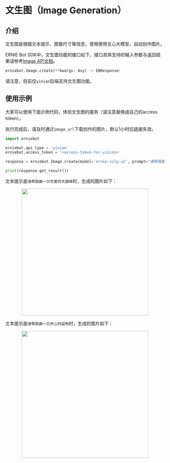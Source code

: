 # 文生图（Image Generation）

## 介绍

文生图是根据文本提示、图像尺寸等信息，使用使用文心大模型，自动创作图片。

ERNIE Bot SDK中，文生图功能的接口如下。接口具体支持的输入参数与返回结果请参考[Image API文档](../api_reference/image.md)。

```{.py .copy}
erniebot.Image.create(**kwargs: Any) -> EBResponse:
```

请注意，目前仅`yinian`后端支持文生图功能。

## 使用示例

大家可以使用下面示例代码，体验文生图的服务（请注意替换成自己的access token）。

执行完成后，请及时通过`image_url`下载创作的图片，默认1小时后链接失效。

```{.py .copy}
import erniebot

erniebot.api_type = 'yinian'
erniebot.access_token = '<access-token-for-yinian>'

response = erniebot.Image.create(model='ernie-vilg-v2', prompt="请帮我画一只可爱的大猫咪", width=512, height=512, version='v2', image_num=1)

print(response.get_result())
```

文本提示是`请帮我画一只可爱的大猫咪`时，生成的图片如下：

<div align="center">
<img src="https://user-images.githubusercontent.com/52520497/263970054-abf68cb8-3ad3-48cb-942f-1fc3075d5452.png" width="400">  
</div>

文本提示是`请帮我画一只开心的袋熊`时，生成的图片如下：

<div align="center">
<img src="https://user-images.githubusercontent.com/52520497/263970013-53eef22c-5ad0-4d60-835b-5f7b699fb3ef.png" width="400">  
</div>
